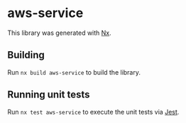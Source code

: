 # aws-service

This library was generated with [Nx](https://nx.dev).

## Building

Run `nx build aws-service` to build the library.

## Running unit tests

Run `nx test aws-service` to execute the unit tests via [Jest](https://jestjs.io).
